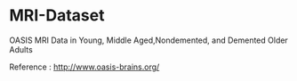 # MRI-Dataset
OASIS MRI Data in Young, Middle Aged,Nondemented, and Demented Older Adults 

Reference : http://www.oasis-brains.org/
